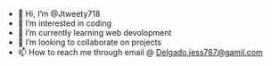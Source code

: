 - 👋 Hi, I’m @Jtweety718
- 👀 I’m interested in coding
- 🌱 I’m currently learning web devolopment
- 💞️ I’m looking to collaborate on projects
- 📫 How to reach me through email @ Delgado.jess787@gamil.com

<!---
Jtweety718/Jtweety718 is a ✨ special ✨ repository because its `README.md` (this file) appears on your GitHub profile.
You can click the Preview link to take a look at your changes.
--->

